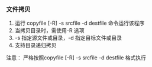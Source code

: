 ### 文件拷贝   

1. 运行 copyfile [-R] -s srcfile -d destfile 命令运行该程序    
2. 当拷贝目录时，需使用-R 选项    
3. -s 指定源文件或目录，-d 指定目标文件或目录    
4. 支持目录递归拷贝         
   
    
注意： 严格按照copyfile [-R] -s srcfile -d destfile 格式执行